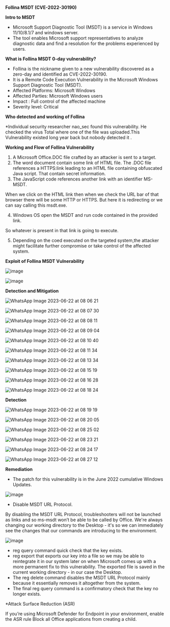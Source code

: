 **Follina MSDT (CVE-2022-30190)**

**Intro to MSDT**

* Microsoft Support Diagnostic Tool (MSDT) is a service in Windows 11/10/8.1/7 and windows server.
* The tool enables Microsoft support representatives to analyze diagnostic data and find a resolution for the problems experienced by users.

**What is Follina MSDT 0-day vulnerability?**

* Follina is the nickname given to a new vulnerability discovered as a zero-day and identified as CVE-2022-30190.
* It is a Remote Code Execution Vulnerability in the Microsoft Windows Support Diagnostic Tool (MSDT).
* Affected Platforms: Microsoft Windows
* Affected Parties: Microsoft Windows users
* Impact : Full control of the affected machine
* Severity level: Critical

**Who detected and working of Follina**

*Individual security researcher nao_sec found this vulnerability.
He checked the virus Total where one of the file was uploaded.This Vulnerability existed long year back but nobody detected it .

**Working and Flow of Follina Vulnerability**

1. A Microsoft Office.DOC file crafted by an attacker is sent to a target.
2. The word document contain some link of HTML file.
   The .DOC file references a HTTPS:link leading to an HTML file containing obfuscated Java script.
   That contain secret information.
3. The JavaScript code references another link with an identifier MS-MSDT.

When we click on the HTML link then when we check the URL bar of that browser there will be some HTTP or HTTPS.
But here it is redirecting or we can say calling this msdt.exe.

4. Windows OS open the MSDT and run code contained in the provided link.

So whatever is present in that link is going to execute.

5. Depending on the coed executed on the targeted system,the attacker might facilitate further compromise or take control of the affected system.

**Exploit of Follina MSDT Vulnerability**

![image](https://github.com/SURYASNAIR1/Cybersecurity-/assets/123303806/202e895a-26a4-4ebb-9698-cb793fbf5cb7)

![image](https://github.com/SURYASNAIR1/Cybersecurity-/assets/123303806/2426c195-58f4-4d9e-9bb2-3e82ee6527d1)

**Detection and Mitigation**

![WhatsApp Image 2023-06-22 at 08 06 21](https://github.com/SURYASNAIR1/Cybersecurity-/assets/123303806/d8115a23-6083-4f6b-93bc-f42d02dea0d9)

![WhatsApp Image 2023-06-22 at 08 07 30](https://github.com/SURYASNAIR1/Cybersecurity-/assets/123303806/524a239f-aff4-4d90-a396-984a1c737c3f)

![WhatsApp Image 2023-06-22 at 08 08 11](https://github.com/SURYASNAIR1/Cybersecurity-/assets/123303806/36196e1e-bd3b-46ae-b405-94a88b4d1e17)

![WhatsApp Image 2023-06-22 at 08 09 04](https://github.com/SURYASNAIR1/Cybersecurity-/assets/123303806/33a317be-805d-4103-b702-e98467136712)

![WhatsApp Image 2023-06-22 at 08 10 40](https://github.com/SURYASNAIR1/Cybersecurity-/assets/123303806/7a0e7bcb-b497-4273-b529-159840026f09)

![WhatsApp Image 2023-06-22 at 08 11 34](https://github.com/SURYASNAIR1/Cybersecurity-/assets/123303806/46fd4afe-0877-46f8-9b88-a631b0d52302)

![WhatsApp Image 2023-06-22 at 08 13 34](https://github.com/SURYASNAIR1/Cybersecurity-/assets/123303806/f5ae82e4-c559-40c6-a05f-274ebc340109)

![WhatsApp Image 2023-06-22 at 08 15 19](https://github.com/SURYASNAIR1/Cybersecurity-/assets/123303806/7a78106b-ddeb-4be3-be1f-9277f3c6e681)

![WhatsApp Image 2023-06-22 at 08 16 28](https://github.com/SURYASNAIR1/Cybersecurity-/assets/123303806/334897aa-42e0-4fbd-98c9-9929b73a3bca)

![WhatsApp Image 2023-06-22 at 08 18 24](https://github.com/SURYASNAIR1/Cybersecurity-/assets/123303806/886cc6bf-6b34-431d-9c9a-7c73b8872115)

**Detection**

![WhatsApp Image 2023-06-22 at 08 19 19](https://github.com/SURYASNAIR1/Cybersecurity-/assets/123303806/1e9eed6a-9586-47f4-ab08-49ea68e28634)

![WhatsApp Image 2023-06-22 at 08 20 05](https://github.com/SURYASNAIR1/Cybersecurity-/assets/123303806/17188433-12b6-4314-87a4-353c745eba19)


![WhatsApp Image 2023-06-22 at 08 25 02](https://github.com/SURYASNAIR1/Cybersecurity-/assets/123303806/9c3dd7af-538b-45b0-921e-c6db1581ace6)

![WhatsApp Image 2023-06-22 at 08 23 21](https://github.com/SURYASNAIR1/Cybersecurity-/assets/123303806/06836187-6745-437c-8e03-1bb96d527db6)


![WhatsApp Image 2023-06-22 at 08 24 17](https://github.com/SURYASNAIR1/Cybersecurity-/assets/123303806/5ff1f2cf-831e-4c09-94f7-b421b977a2b6)

![WhatsApp Image 2023-06-22 at 08 27 12](https://github.com/SURYASNAIR1/Cybersecurity-/assets/123303806/855446a2-5284-4ec0-a28e-c1888bae9d37)

**Remediation**

* The patch for this vulnerability is in the June 2022 cumulative Windows Updates.

![image](https://github.com/SURYASNAIR1/Cybersecurity-/assets/123303806/0f223e54-093d-4466-bbd2-1836368c2f6e)

* Disable MSDT URL Protocol.

By disabling the MSDT URL Protocol, troubleshooters will not be launched as links and so ms-msdt won’t be able to be called by Office.
We're always changing our working directory to the Desktop - it's so we can immediately see the changes that our commands are introducing to the environment.

![image](https://github.com/SURYASNAIR1/Cybersecurity-/assets/123303806/34da30a6-381c-4ee8-a637-751174f5dcfa)

* reg query command quick check that the key exists.
* reg export that exports our key into a file so we may be able to reintegrate it in our system later on when Microsoft comes up with a more permanent fix to this vulnerability. The exported file is saved in the current working directory - in our case the Desktop.
* The reg delete command disables the MSDT URL Protocol mainly because it essentially removes it altogether from the system.
* The final reg query command is a confirmatory check that the key no longer exists.


*Attack Surface Reduction (ASR)

If you’re using Microsoft Defender for Endpoint in your environment, enable the ASR rule Block all Office applications from creating a child.
